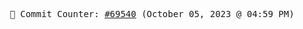 <p align="center">
    <samp>
        📮 Commit Counter: <a href="https://github.com/Javascript-void0/Javascript-void0/commits/main">#69540</a> (October 05, 2023 @ 04:59 PM)
    </samp>
</p>
